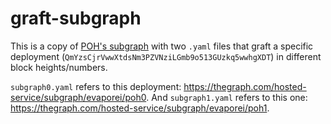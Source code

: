 # graft-subgraph

This is a copy of [POH's subgraph](https://github.com/Proof-Of-Humanity/proof-of-humanity-web/tree/master/subgraph) with two `.yaml` files that graft a specific deployment (`QmYzsCjrVwwXtdsNm3PZVNziLGmb9o513GUzkq5wwhgXDT`) in different block heights/numbers.

`subgraph0.yaml` refers to this deployment: https://thegraph.com/hosted-service/subgraph/evaporei/poh0. And `subgraph1.yaml` refers to this one: https://thegraph.com/hosted-service/subgraph/evaporei/poh1.
